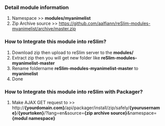 ### Detail module information

1. Namespace >> **modules/myanimelist**
2. Zip Archive source >> 
    https://github.com/aalfiann/reSlim-modules-myanimelist/archive/master.zip

### How to Integrate this module into reSlim?

1. Download zip then upload to reSlim server to the **modules/**
2. Extract zip then you will get new folder like **reSlim-modules-myanimelist-master**
3. Rename foldername **reSlim-modules-myanimelist-master** to **myanimelist**
4. Done

### How to Integrate this module into reSlim with Packager?

1. Make AJAX GET request to >>
    http://**{yourdomain.com}**/api/packager/install/zip/safely/**{yourusername}**/**{yourtoken}**/?lang=en&source=**{zip archive source}**&namespace=**{modul namespace}**